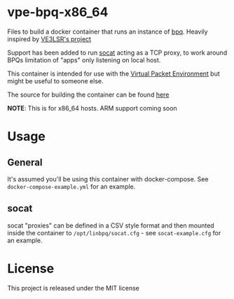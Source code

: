 
# vpe-bpq-x86_64

Files to build a docker container that runs an instance of [bpq](https://www.cantab.net/users/john.wiseman/Documents/BPQ32.html). Heavily inspired by [VE3LSR's project](https://github.com/VE3LSR/docker-linbpq)

Support has been added to run [socat](https://linux.die.net/man/1/socat) acting as a TCP proxy, to work around BPQs limitation of "apps" only listening on local host.

This container is intended for use with the [Virtual Packet Environment](https://wiki.oarc.uk/virtual_packet_environment) but might be useful to someone else.

The source for building the container can be found [here](https://github.com/marrold/vpe-bpq)

**NOTE**: This is for x86_64 hosts. ARM support coming soon

# Usage

## General
It's assumed you'll be using this container with docker-compose. See `docker-compose-example.yml` for an example.

## socat

socat "proxies" can be defined in a CSV style format and then mounted inside the container to `/opt/linbpq/socat.cfg` - see `socat-example.cfg` for an example. 

# License

This project is released under the MIT license
